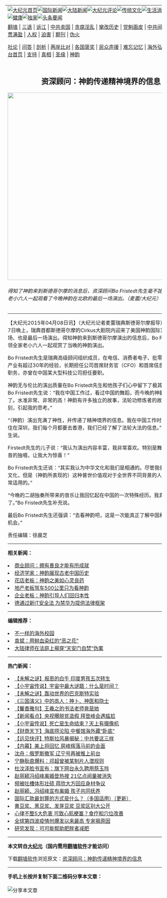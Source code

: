 <a name="1" id="1" target="_blank"></a><span id="1"></span>
<table align=center border="0"><tr><td colspan="2" VALIGN=TOP><a href="https://github.com/glmaow3740/djy/blob/master/gb/nf1351518.md#1"><img src="https://raw.githubusercontent.com/glmaow3740/www/master/t/djy/1.jpg" title="大纪元首页" alt="大纪元首页"></a><a href="https://github.com/glmaow3740/djy/blob/master/gb/n24hr.md#1"><img src="https://raw.githubusercontent.com/glmaow3740/www/master/t/djy/3.jpg" title="国际新闻" alt="国际新闻"></a><a href="https://github.com/glmaow3740/djy/blob/master/gb/nsc413.md#1"><img src="https://raw.githubusercontent.com/glmaow3740/www/master/t/djy/4.jpg" title="大陆新闻" alt="大陆新闻"></a><a href="https://github.com/glmaow3740/djy/blob/master/gb/news392.md#1"><img src="https://raw.githubusercontent.com/glmaow3740/www/master/t/djy/5.jpg" title="大纪元评论" alt="大纪元评论"></a><a href="https://github.com/glmaow3740/djy/blob/master/gb/news2007.md#1"><img src="https://raw.githubusercontent.com/glmaow3740/www/master/t/djy/6.jpg" title="传统文化" alt="传统文化"></a><a href="https://github.com/glmaow3740/djy/blob/master/gb/news2008.md#1"><img src="https://raw.githubusercontent.com/glmaow3740/www/master/t/djy/7.jpg" title="生活消费" alt="生活消费"></a><a href="https://github.com/glmaow3740/djy/blob/master/gb/ncyule.md#1"><img src="https://raw.githubusercontent.com/glmaow3740/www/master/t/djy/8.jpg" title="娱乐休闲" alt="娱乐休闲"></a><a href="https://github.com/glmaow3740/djy/blob/master/gb/nsc1002.md#1"><img src="https://raw.githubusercontent.com/glmaow3740/www/master/t/djy/9.jpg" title="健康" alt="健康"></a><a href="https://github.com/glmaow3740/djy/blob/master/gb/nf6092.md#1"><img src="https://raw.githubusercontent.com/glmaow3740/www/master/t/djy/10a.jpg" title="独家" alt="独家"></a><a href="https://github.com/glmaow3740/djy/blob/master/gb/nf4514.md#1"><img src="https://raw.githubusercontent.com/glmaow3740/www/master/t/djy/12a.jpg" title="头条要闻" alt="头条要闻"></a></td></tr>
<tr><td colspan="2" VALIGN=TOP><a target="_blank" href="https://github.com/glmaow3740/www/blob/master/README.md?zsrh#1">翻墙</a> | <a target="_blank" href="https://github.com/glmaow3740/djy/blob/master/gb/nf5657.md#1">三退</a> | <a target="_blank" href="https://github.com/glmaow3740/djy/blob/master/gb/nf6124.md#1">诉江</a> | <a target="_blank" href="https://github.com/glmaow3740/djy/blob/master/gb/nf1176117.md#1">中共卖国</a> | <a target="_blank" href="https://github.com/glmaow3740/djy/blob/master/gb/nf5773.md#1">贪腐淫乱</a> | <a target="_blank" href="https://github.com/glmaow3740/djy/blob/master/gb/nf1176115.md#1">窜改历史</a> | <a target="_blank" href="https://github.com/glmaow3740/djy/blob/master/gb/nf1176107.md#1">党魁画皮</a> | <a target="_blank" href="https://github.com/glmaow3740/djy/blob/master/gb/nf1320400.md#1">中共间谍</a> | <a target="_blank" href="https://github.com/glmaow3740/djy/blob/master/gb/nf1176114.md#1">破坏传统</a> | <a target="_blank" href="https://github.com/glmaow3740/ntdtv/blob/master/gb/prog447_1.md#1">恶贯满盈</a> | <a target="_blank" href="https://github.com/glmaow3740/djy/blob/master/gb/ncid278.md#1">人权</a> | <a target="_blank" href="https://github.com/glmaow3740/djy/blob/master/gb/nf1176111.md#1">迫害</a> | <a target="_blank" href="https://gitlab.com/szzdlab/mh-qikan/blob/master/README.md#1">期刊</a> | <a target="_blank" href="https://github.com/glmaow3740/djy/blob/master/gb/nf5562.md#1">伪火</a></p><p><a target="_blank" href="https://github.com/glmaow3740/djy/blob/master/gb/9p.md#1">社论</a> | <a target="_blank" href="https://github.com/glmaow3740/djy/blob/master/gb/nf4378.md#1">问答</a> | <a target="_blank" href="https://github.com/glmaow3740/djy/blob/master/gb/nf5792.md#1">剖析</a> | <a target="_blank" href="https://github.com/glmaow3740/djy/blob/master/gb/nf5735.md#1">两岸比对</a> | <a target="_blank" href="https://github.com/glmaow3740/djy/blob/master/gb/nf6119.md#1">各国褒奖</a> | <a target="_blank" href="https://github.com/glmaow3740/djy/blob/master/gb/nf6120.md#1">民众声援</a> | <a target="_blank" href="https://github.com/glmaow3740/djy/blob/master/gb/nf1188594.md#1">难忘记忆</a> | <a target="_blank" href="https://github.com/glmaow3740/djy/blob/master/gb/nf3180.md#1">海外弘传</a> | <a target="_blank" href="https://github.com/glmaow3740/djy/blob/master/gb/nf5410.md#1">万人上访</a> | <a target="_blank" href="https://github.com/glmaow3740/www/blob/master/README.md?zsrh#1">平台首页</a> | <a target="_blank" href="https://github.com/glmaow3740/djy/blob/master/gb/nf4386.md#1">支持</a> | <a target="_blank" href="https://github.com/glmaow3740/djy/blob/master/gb/nf4389.md#1">真相</a> | <a target="_blank" href="https://github.com/glmaow3740/djy/blob/master/gb/nf5790.md#1">圣缘</a> | <a target="_blank" href="https://github.com/glmaow3740/djy/blob/master/gb/nf4786.md#1">神韵</a></td></tr>
<tr><td VALIGN=TOP width="626"><h2 align=center>资深顾问：神韵传递精神境界的信息</h2>
<img width="600" src="https://i.epochtimes.com/assets/uploads/2015/04/1504072022131973-600x400.jpg" />
<h6>得知了神韵来到斯德哥尔摩的消息后，资深顾问Bo Fristedt先生毫不犹豫地带领全家老小六人一起观看了今晚神韵在北欧的最后一场演出。（麦蕾/大纪元）
</h6>
<hr>
	<p>【大纪元2015年04月08日讯】（大纪元记者麦蕾瑞典<ahref="https://github.com/glmaow3740/djy/blob/master/gb/tag/%E6%96%AF%E5%BE%B7%E5%93%A5%E5%B0%94%E6%91%A9.md#1">斯德哥尔摩</a>报导）2015年4月7日晚上，瑞典首都斯德哥尔摩的Cirkus大剧院内迎来了美国<ahref="https://github.com/glmaow3740/djy/blob/master/gb/tag/%E7%A5%9E%E9%9F%B5.md#1">神韵</a>国际艺术团的第四场、也是最后一场演出。得知神韵来到斯德哥尔摩演出的信息后，Bo Fristedt先生带领全家老小六人一起观赏了当晚的神韵演出。</p>
<p>Bo Fristedt先生是瑞典高级顾问组织成员，在电信、消费者电子、批零商业等的信息产业有超过30年的经验，长期担任公司首席财务官（CFO）和首席信息官（CIO）等职务，亦曾在中国某大型科技公司担任要职。</p>
<p><ahref="https://github.com/glmaow3740/djy/blob/master/gb/tag/%E7%A5%9E%E9%9F%B5.md#1">神韵</a>无与伦比的演出质量在Bo Fristedt先生和他孩子们心中留下了极其深刻的印象。Bo Fristedt先生说：“我在中国工作过，看过中国的舞蹈，而今晚的神韵更是棒极了。水准非常、非常的高！神韵有许多独立的故事，法轮功修炼者的故事令人印象深刻，引起我的思考。”</p>
<p>“（神韵）演出充满了神性，并传递了精神境界的信息。我在中国工作时，我们一家人住在深圳，我们每个月都要去香港，我们已经了解了法轮大法的信息。”Bo Fristedt先生说。</p>
<p>Firstedt先生的儿子说：“我认为演出内容丰富，我非常喜欢。特别是舞蹈和男、女高音的独唱，让我大为惊喜！”</p>
<p>Bo Fristedt先生还说：“其实我认为中华文化和我们是相通的。尽管我们来自不同的文化，但是（神韵所表现的）这种普世价值观对于全世界不同背景的人来说，都是非常适用的。”</p>
<p>“今晚的二胡独奏所带来的音乐让我回忆起在中国的一次特殊经历。我真是太喜欢了。”Bo Fristedt先生补充说。</p>
<p>最后Bo Fristedt先生还强调：“去看神韵吧，这是一次能真正了解中国和传统文化的机会。”</p>
<p>责任编辑：徐晨芝</p>
	
<hr>


<strong>相关新闻：</strong>
<li><a href="https://github.com/glmaow3740/djy/blob/master/gb/15/4/7/n4405522.md#1">商业顾问：拥有善良才能有所成就</a></li>
<li><a href="https://github.com/glmaow3740/djy/blob/master/gb/15/4/7/n4405525.md#1">经济学家：神韵展现古老中国历史</a></li>
<li><a href="https://github.com/glmaow3740/djy/blob/master/gb/15/4/7/n4405528.md#1">花店老板：神韵之美如心灵良药</a></li>
<li><a href="https://github.com/glmaow3740/djy/blob/master/gb/15/4/7/n4405536.md#1">地产老板驾车500公里只为看神韵</a></li>
<li><a href="https://github.com/glmaow3740/djy/blob/master/gb/15/4/7/n4405538.md#1">企业老板：神韵引导人们回归本性</a></li>
<li><a href="https://github.com/glmaow3740/djy/blob/master/gb/21/4/25/n12904282.md#1">德通过新IT安全法 为禁华为提供法律框架</a></li>
<hr>


<strong>编辑推荐：</strong>
<li><a href="https://github.com/glmaow3740/djy/blob/master/gb/18/6/9/n10469652.md?dfh#1" target="_blank">不一样的海外校园</a></li><li><a href="https://github.com/tsiac2612/djy/blob/master/gb/18/3/27/n10252063.md#1" target="_blank">袁斌：用鲜血染红的“恶之花”</a></li><li><a href="https://github.com/tsiac2612/djy/blob/master/gb/16/4/11/n7544340.md#1" target="_blank">大陆律师在法庭上揭穿“天安门自焚”伪案</a></li>
<hr>

<strong>热门新闻：</strong>
<li><a href="https://github.com/glmaow3740/djy/blob/master/gb/21/4/16/n12885150.md#1">【未解之谜】报恩的白牛 印度男孩五次转生</a></li>
<li><a href="https://github.com/glmaow3740/djy/blob/master/gb/21/4/18/n12887969.md#1">【小宇宙传说】宇宙中最大谜题：什么是时间？</a></li>
<li><a href="https://github.com/glmaow3740/djy/blob/master/gb/21/4/20/n12891592.md#1">【未解之谜】轰动世界的巴克斯特实验</a></li>
<li><a href="https://github.com/glmaow3740/djy/blob/master/gb/21/2/26/n12777808.md#1">《三国演义》中的高人：神卜、神医和隐士</a></li>
<li><a href="https://github.com/glmaow3740/djy/blob/master/gb/21/4/15/n12880731.md#1">【馨香雅句】王羲之的书法老师竟是她</a></li>
<li><a href="https://github.com/glmaow3740/djy/blob/master/gb/21/4/24/n12903139.md#1">【新闻看点】央视曝脱贫造假 拜登峰会遇尴尬</a></li>
<li><a href="https://github.com/glmaow3740/djy/blob/master/gb/21/4/24/n12903028.md#1">【小宇宙传说】死亡是生命结束？天上有摄像机</a></li>
<li><a href="https://github.com/glmaow3740/djy/blob/master/gb/21/4/24/n12902593.md#1">【财商天下】海底捞沦陷 中餐馆海外藏“卧底”</a></li>
<li><a href="https://github.com/glmaow3740/djy/blob/master/gb/21/4/23/n12901519.md#1">【远见快评】特斯拉风暴揭秘：中共要这三样</a></li>
<li><a href="https://github.com/glmaow3740/djy/blob/master/gb/21/4/23/n12901440.md#1">【内幕】美上将回忆 房峰辉落马前的会面</a></li>
<li><a href="https://github.com/glmaow3740/djy/blob/master/gb/21/4/23/n12901453.md#1">沈舟：俄罗斯撤军 辽宁号再被推上前台</a></li>
<li><a href="https://github.com/glmaow3740/djy/blob/master/gb/21/4/22/n12898706.md#1">宁静耿直爆料：邓超曾被某制片人潜规则</a></li>
<li><a href="https://github.com/glmaow3740/djy/blob/master/gb/21/4/23/n12901477.md#1">杜汶泽脸书宣布：旗下网台永久聘用蔡玉玲</a></li>
<li><a href="https://github.com/glmaow3740/djy/blob/master/gb/21/4/23/n12901216.md#1">赵丽颖冯绍峰离婚登热搜 21亿点阅量被消失</a></li>
<li><a href="https://github.com/glmaow3740/djy/blob/master/gb/21/4/22/n12899061.md#1">频被吐槽体形壮硕 蒋欣大方回应身材争议</a></li>
<li><a href="https://github.com/glmaow3740/djy/blob/master/gb/21/4/23/n12899738.md#1">赵丽颖、冯绍峰宣布离婚 孩子共同抚养</a></li>
<li><a href="https://github.com/glmaow3740/djy/blob/master/gb/17/6/4/n9224895.md#1">国际汇款最划算的方式是什么？（多国适用）（更新）</a></li>
<li><a href="https://github.com/glmaow3740/djy/blob/master/gb/21/4/21/n12894817.md#1">黄豆浆、黑豆浆、发芽豆浆 豆浆区别大公开</a></li>
<li><a href="https://github.com/glmaow3740/djy/blob/master/gb/21/4/22/n12897713.md#1">心律不整5大危害 可致心肌梗塞？食疗和穴位改善</a></li>
<li><a href="https://github.com/glmaow3740/djy/blob/master/gb/21/4/22/n12898717.md#1">全球第四波疫情创爆发以来最高 专家揭原因</a></li>
<li><a href="https://github.com/glmaow3740/djy/blob/master/gb/21/4/22/n12898036.md#1">研究发现：可可能帮助肥胖者减肥</a></li>
<hr>

<strong>本文转自<a href="https://www.epochtimes.com">大纪元</a>（国内需用<a href="https://github.com/glmaow3740/www/blob/master/README.md#8">翻墙软件</a>才能访问）</strong><p>下载<a href="https://github.com/glmaow3740/www/blob/master/README.md#8">翻墙软件</a>浏览原文：<a href="https://www.epochtimes.com/gb/15/4/8/n4406404.htm">资深顾问：神韵传递精神境界的信息</a></p><hr>

<strong>手机上长按并复制下面二维码分享本文章：</strong><br><br><img src="https://chart.apis.google.com/chart?cht=qr&chs=240x240&choe=UTF-8&chld=M|2&chl=https://github.com/glmaow3740/djy/blob/master/gb/15/4/8/n4406404.md%231" title="分享本文章"></td><td VALIGN=TOP><a href="https://github.com/glmaow3740/djy/blob/master/gb/16/1/21/n4622075.md?dfh#1" target="_blank"><img src="https://raw.githubusercontent.com/glmaow3740/djy/master/gb/300/wei-f1.jpg" title="中共的伪火骗局"  alt="中共的伪火骗局"></a><br><a href="https://github.com/glmaow3740/www/blob/master/README.md?dfh#9" target="_blank"><img src="https://raw.githubusercontent.com/glmaow3740/djy/master/gb/300/yong-h.jpg" title="永恒的见证"  alt="永恒的见证"></a><br><a href="https://github.com/glmaow3740/djy/blob/master/gb/13/9/29/n3974789.md?dfh#1" target="_blank"><img src="https://raw.githubusercontent.com/glmaow3740/djy/master/gb/300/shang-lnz.jpg" title="善良女子被中共投男牢"  alt="善良女子被中共投男牢"></a><br><a href="https://github.com/glmaow3740/djy/blob/master/gb/16/3/16/n4663449.md?dfh#1" target="_blank"><img src="https://raw.githubusercontent.com/glmaow3740/djy/master/gb/300/huo-z3.jpg" title="警卫目击活摘器官"  alt="警卫目击活摘器官"></a><br><a href="https://github.com/glmaow3740/djy/blob/master/gb/16/8/7/n8177641.md?dfh#1" target="_blank"><img src="https://raw.githubusercontent.com/glmaow3740/djy/master/gb/300/huo-z4.jpg" title="证人描述活摘恐怖"  alt="证人描述活摘恐怖"></a><br><a href="https://github.com/glmaow3740/djy/blob/master/gb/10/4/19/n2881569.md?dfh#1" target="_blank"><img src="https://raw.githubusercontent.com/glmaow3740/djy/master/gb/300/huo-z1.jpg" title="揭开活摘器官黑幕"  alt="揭开活摘器官黑幕"></a><br><a href="https://github.com/glmaow3740/djy/blob/master/gb/10/11/7/n3077476.md?dfh#1" target="_blank"><img src="https://raw.githubusercontent.com/glmaow3740/djy/master/gb/300/ma-ks.jpg" title="马克思的成魔之路"  alt="马克思的成魔之路"></a><br><a href="https://github.com/glmaow3740/djy/blob/master/gb/14/6/9/n4173977.md?dfh#1" target="_blank"><img src="https://raw.githubusercontent.com/glmaow3740/djy/master/gb/300/chang-zs.jpg" title="藏字石 蕴天机"  alt="藏字石 蕴天机"></a><br><a href="https://github.com/glmaow3740/djy/blob/master/gb/18/5/10/n10381511.md?dfh#1" target="_blank"><img src="https://raw.githubusercontent.com/glmaow3740/djy/master/gb/300/st1.jpg" title="关注三亿人三退"  alt="关注三亿人三退"></a><br><a href="https://github.com/glmaow3740/djy/blob/master/gb/18/3/21/n10237682.md?dfh#1" target="_blank"><img src="https://raw.githubusercontent.com/glmaow3740/djy/master/gb/300/jie-t.jpg" title="解体中共复兴中华"  alt="解体中共复兴中华"></a><br><a href="https://github.com/glmaow3740/djy/blob/master/gb/9/2/9/n2422991.md?dfh#1" target="_blank"><img src="https://raw.githubusercontent.com/glmaow3740/djy/master/gb/300/gao-zs.jpg" title="中共迫害良心律师"  alt="中共迫害良心律师"></a><br><a href="https://github.com/glmaow3740/djy/blob/master/gb/18/12/9/n10900044.md?dfh#1" target="_blank"><img src="https://raw.githubusercontent.com/glmaow3740/djy/master/gb/300/sj1.jpg" title="三百多万人举报江泽民"  alt="三百多万人举报江泽民"></a><br><a href="https://github.com/glmaow3740/djy/blob/master/gb/18/8/28/n10672014.md?dfh#1" target="_blank"><img src="https://raw.githubusercontent.com/glmaow3740/djy/master/gb/300/sj2.jpg" title="这些官员为何起诉江泽民"  alt="这些官员为何起诉江泽民"></a><br><a href="https://github.com/glmaow3740/djy/blob/master/gb/8/12/18/n2367165.md?dfh#1" target="_blank"><img src="https://raw.githubusercontent.com/glmaow3740/djy/master/gb/300/liangan.jpg" title="海峡两岸的强烈对比"  alt="海峡两岸的强烈对比"></a><br><a href="https://github.com/glmaow3740/djy/blob/master/gb/15/12/10/n4593139.md?dfh#1" target="_blank"><img src="https://raw.githubusercontent.com/glmaow3740/djy/master/gb/300/jia-ndzl.jpg" title="加拿大总理的贺信"  alt="加拿大总理的贺信"></a><br><a href="https://github.com/glmaow3740/djy/blob/master/gb/11/6/17/n3289382.md?dfh#1" target="_blank"><img src="https://raw.githubusercontent.com/glmaow3740/djy/master/gb/300/xiao-wd.jpg" title="探寻真相兼听则明"  alt="探寻真相兼听则明"></a><br><a href="https://github.com/glmaow3740/djy/blob/master/gb/18/10/27/n10812623.md?dfh#1" target="_blank"><img src="https://raw.githubusercontent.com/glmaow3740/djy/master/gb/300/yindu.jpg" title="印度媒体报道东方"  alt="印度媒体报道东方"></a><br><a href="https://github.com/glmaow3740/djy/blob/master/gb/18/6/9/n10469652.md?dfh#1" target="_blank"><img src="https://raw.githubusercontent.com/glmaow3740/djy/master/gb/300/xie-j.jpg" title="不一样的海外校园"  alt="不一样的海外校园"></a><br><a href="https://github.com/glmaow3740/djy/blob/master/gb/7/4/5/n1669415.md?dfh#1" target="_blank"><img src="https://raw.githubusercontent.com/glmaow3740/djy/master/gb/300/li-up.jpg" title="从大师到徒弟的传奇"  alt="从大师到徒弟的传奇"></a><br><a href="https://github.com/glmaow3740/djy/blob/master/gb/17/5/26/n9191512.md?dfh#1" target="_blank"><img src="https://raw.githubusercontent.com/glmaow3740/djy/master/gb/300/zfl2.jpg" title="亿万人与东方一本奇书"  alt="亿万人与东方一本奇书"></a><br><a href="https://github.com/glmaow3740/djy/blob/master/gb/13/11/27/n4020290.md?dfh#1" target="_blank"><img src="https://raw.githubusercontent.com/glmaow3740/djy/master/gb/300/zhen-h.jpg" title="大陆见不到的震撼场面"  alt="大陆见不到的震撼场面"></a><br><a href="https://github.com/glmaow3740/djy/blob/master/gb/15/7/17/n4482910.md?dfh#1" target="_blank"><img src="https://raw.githubusercontent.com/glmaow3740/djy/master/gb/300/dalu-sk.jpg" title="人心向善 大陆当初盛况"  alt="人心向善 大陆当初盛况"></a><br><a href="https://github.com/glmaow3740/djy/blob/master/gb/19/1/5/n10955468.md?dfh#1" target="_blank"><img src="https://raw.githubusercontent.com/glmaow3740/djy/master/gb/300/zfl1.jpg" title="追寻真理 这书讲什么"  alt="追寻真理 这书讲什么"></a><br><a href="https://github.com/glmaow3740/www/blob/master/README.md?dfh#1" target="_blank"><img src="https://raw.githubusercontent.com/glmaow3740/djy/master/gb/300/fq1.jpg" title="下载免费翻墙软件"  alt="下载免费翻墙软件"></a><br></td></tr></table>
